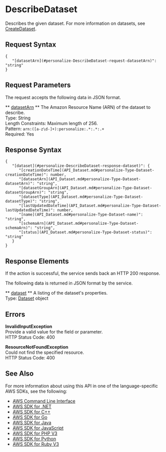 # DescribeDataset<a name="API_DescribeDataset"></a>

Describes the given dataset\. For more information on datasets, see [CreateDataset](API_CreateDataset.md)\.

## Request Syntax<a name="API_DescribeDataset_RequestSyntax"></a>

```
{
   "[datasetArn](#personalize-DescribeDataset-request-datasetArn)": "string"
}
```

## Request Parameters<a name="API_DescribeDataset_RequestParameters"></a>

The request accepts the following data in JSON format\.

 ** [datasetArn](#API_DescribeDataset_RequestSyntax) **   <a name="personalize-DescribeDataset-request-datasetArn"></a>
The Amazon Resource Name \(ARN\) of the dataset to describe\.  
Type: String  
Length Constraints: Maximum length of 256\.  
Pattern: `arn:([a-z\d-]+):personalize:.*:.*:.+`   
Required: Yes

## Response Syntax<a name="API_DescribeDataset_ResponseSyntax"></a>

```
{
   "[dataset](#personalize-DescribeDataset-response-dataset)": { 
      "[creationDateTime](API_Dataset.md#personalize-Type-Dataset-creationDateTime)": number,
      "[datasetArn](API_Dataset.md#personalize-Type-Dataset-datasetArn)": "string",
      "[datasetGroupArn](API_Dataset.md#personalize-Type-Dataset-datasetGroupArn)": "string",
      "[datasetType](API_Dataset.md#personalize-Type-Dataset-datasetType)": "string",
      "[lastUpdatedDateTime](API_Dataset.md#personalize-Type-Dataset-lastUpdatedDateTime)": number,
      "[name](API_Dataset.md#personalize-Type-Dataset-name)": "string",
      "[schemaArn](API_Dataset.md#personalize-Type-Dataset-schemaArn)": "string",
      "[status](API_Dataset.md#personalize-Type-Dataset-status)": "string"
   }
}
```

## Response Elements<a name="API_DescribeDataset_ResponseElements"></a>

If the action is successful, the service sends back an HTTP 200 response\.

The following data is returned in JSON format by the service\.

 ** [dataset](#API_DescribeDataset_ResponseSyntax) **   <a name="personalize-DescribeDataset-response-dataset"></a>
A listing of the dataset's properties\.  
Type: [Dataset](API_Dataset.md) object

## Errors<a name="API_DescribeDataset_Errors"></a>

 **InvalidInputException**   
Provide a valid value for the field or parameter\.  
HTTP Status Code: 400

 **ResourceNotFoundException**   
Could not find the specified resource\.  
HTTP Status Code: 400

## See Also<a name="API_DescribeDataset_SeeAlso"></a>

For more information about using this API in one of the language\-specific AWS SDKs, see the following:
+  [AWS Command Line Interface](https://docs.aws.amazon.com/goto/aws-cli/personalize-2018-05-22/DescribeDataset) 
+  [AWS SDK for \.NET](https://docs.aws.amazon.com/goto/DotNetSDKV3/personalize-2018-05-22/DescribeDataset) 
+  [AWS SDK for C\+\+](https://docs.aws.amazon.com/goto/SdkForCpp/personalize-2018-05-22/DescribeDataset) 
+  [AWS SDK for Go](https://docs.aws.amazon.com/goto/SdkForGoV1/personalize-2018-05-22/DescribeDataset) 
+  [AWS SDK for Java](https://docs.aws.amazon.com/goto/SdkForJava/personalize-2018-05-22/DescribeDataset) 
+  [AWS SDK for JavaScript](https://docs.aws.amazon.com/goto/AWSJavaScriptSDK/personalize-2018-05-22/DescribeDataset) 
+  [AWS SDK for PHP V3](https://docs.aws.amazon.com/goto/SdkForPHPV3/personalize-2018-05-22/DescribeDataset) 
+  [AWS SDK for Python](https://docs.aws.amazon.com/goto/boto3/personalize-2018-05-22/DescribeDataset) 
+  [AWS SDK for Ruby V3](https://docs.aws.amazon.com/goto/SdkForRubyV3/personalize-2018-05-22/DescribeDataset) 